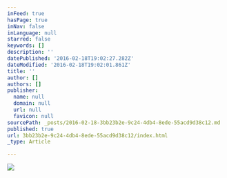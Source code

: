 ```yaml
---
inFeed: true
hasPage: true
inNav: false
inLanguage: null
starred: false
keywords: []
description: ''
datePublished: '2016-02-18T19:02:27.282Z'
dateModified: '2016-02-18T19:02:01.861Z'
title: ''
author: []
authors: []
publisher:
  name: null
  domain: null
  url: null
  favicon: null
sourcePath: _posts/2016-02-18-3bb23b2e-9c24-4db4-8ede-55acd9d38c12.md
published: true
url: 3bb23b2e-9c24-4db4-8ede-55acd9d38c12/index.html
_type: Article

---
```

![](https://the-grid-user-content.s3-us-west-2.amazonaws.com/1f396cbe-b319-4c7d-bf34-c57309ddb996.JPG)